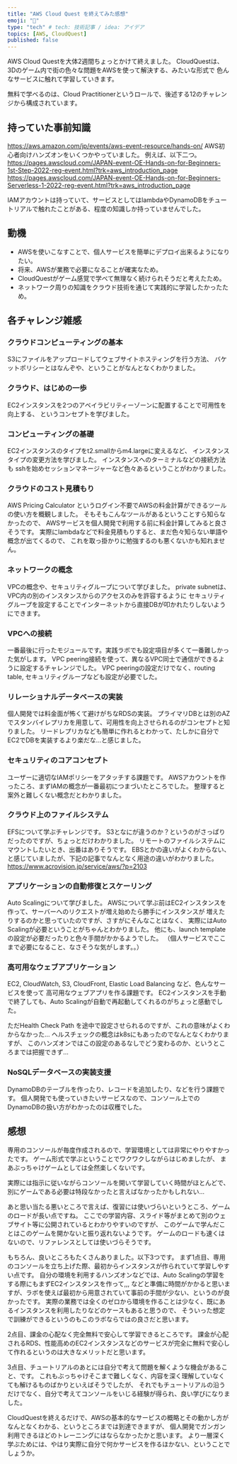```yaml
---
title: "AWS Cloud Quest を終えてみた感想"
emoji: "👋"
type: "tech" # tech: 技術記事 / idea: アイデア
topics: [AWS, CloudQuest]
published: false
---
```


AWS Cloud Questを大体2週間ちょっとかけて終えました。
CloudQuestは、3Dのゲーム内で街の色々な問題をAWSを使って解決する、みたいな形式で
色んなサービスに触れて学習していきます。

無料で学べるのは、Cloud Practitionerというロールで、後述する12のチャレンジから構成されています。

## 持っていた事前知識
https://aws.amazon.com/jp/events/aws-event-resource/hands-on/
AWS初心者向けハンズオンをいくつかやっていました。
例えば、以下二つ。
https://pages.awscloud.com/JAPAN-event-OE-Hands-on-for-Beginners-1st-Step-2022-reg-event.html?trk=aws_introduction_page
https://pages.awscloud.com/JAPAN-event-OE-Hands-on-for-Beginners-Serverless-1-2022-reg-event.html?trk=aws_introduction_page

IAMアカウントは持っていて、サービスとしてはlambdaやDynamoDBをチュートリアルで触れたことがある、程度の知識しか持っていませんでした。

## 動機
- AWSを使いこなすことで、個人サービスを簡単にデプロイ出来るようになりたい。
- 将来、AWSが業務で必要になることが確実なため。
- CloudQuestがゲーム感覚で学べて無理なく続けられそうだと考えたため。
- ネットワーク周りの知識をクラウド技術を通じて実践的に学習したかったため。

## 各チャレンジ雑感

### クラウドコンピューティングの基本
S3にファイルをアップロードしてウェブサイトホスティングを行う方法、
バケットポリシーとはなんぞや、ということがなんとなくわかりました。

### クラウド、はじめの一歩
EC2インスタンスを2つのアベイラビリティーゾーンに配置することで可用性を向上する、
というコンセプトを学びました。

### コンピューティングの基礎
EC2インスタンスのタイプをt2.smallからm4.largeに変えるなど、
インスタンスタイプの変更方法を学びました。
インスタンスへのターミナルなどの接続方法も
sshを始めセッションマネージャーなど色々あるということがわかりました。

### クラウドのコスト見積もり
AWS Pricing Calculator というログイン不要でAWSの料金計算ができるツールの使い方を概観しました。
そもそもこんなツールがあるということすら知らなかったので、
AWSサービスを個人開発で利用する前に料金計算してみると良さそうです。
実際にlambdaなどで料金見積もりすると、まだ色々知らない単語や概念が出てくるので、
これを取っ掛かりに勉強するのも悪くないかも知れません。

### ネットワークの概念
VPCの概念や、セキュリティグループについて学びました。
private subnetは、VPC内の別のインスタンスからのアクセスのみを許容するように
セキュリティグループを設定することでインターネットから直接DBが叩かれたりしないようにできます。

### VPCへの接続
一番最後に行ったモジュールです。実践ラボでも設定項目が多くて一番難しかった気がします。
VPC peering接続を使って、異なるVPC同士で通信ができるように設定するチャレンジでした。
VPC peeringの設定だけでなく、routing table, セキュリティグループなども設定が必要でした。

### リレーショナルデータベースの実装
個人開発では料金面が怖くて避けがちなRDSの実装。
プライマリDBとは別のAZでスタンバイレプリカを用意して、可用性を向上させられるのがコンセプトと知りました。
リードレプリカなども簡単に作れるとわかって、たしかに自分でEC2でDBを実装するより楽だな...と感じました。

### セキュリティのコアコンセプト
ユーザーに適切なIAMポリシーをアタッチする課題です。
AWSアカウントを作ったころ、まずIAMの概念が一番最初につまづいたところでした。
整理すると案外と難しくない概念だとわかりました。

### クラウド上のファイルシステム
EFSについて学ぶチャレンジです。
S3となにが違うのか？というのがさっぱりだったのですが、ちょっとだけわかりました。
リモートのファイルシステムにマウントしたいとき、出番はありそうです。
EBSとかの違いがよくわからない、と感じていましたが、下記の記事でなんとなく用途の違いがわかりました。
https://www.acrovision.jp/service/aws/?p=2103

### アプリケーションの自動修復とスケーリング
Auto Scalingについて学びました。
AWSについて学ぶ前はEC2インスタンスを作って、サーバーへのリクエストが増え始めたら勝手にインスタンスが
増えたりするのかと思っていたのですが、さすがにそんなことはなく、
実際にはAuto Scalingが必要ということがちゃんとわかりました。
他にも、launch templateの設定が必要だったりと色々手間がかかるようでした。
（個人サービスでここまで必要になること、なさそうな気がします。。）

### 高可用なウェブアプリケーション
EC2, CloudWatch, S3, CloudFront, Elastic Load Balancing など、色んなサービスを使って
高可用なウェブアプリを作る課題です。
EC2インスタンスを手動で終了しても、Auto Scalingが自動で再起動してくれるのがちょっと感動でした。

ただHealth Check Path を途中で設定させられるのですが、これの意味がよくわからなかった...
ヘルスチェックの概念はk8sにもあったのでなんとなくわかりますが、
このハンズオンではこの設定のあるなしでどう変わるのか、というところまでは把握できず...

### NoSQLデータベースの実装支援
DynamoDBのテーブルを作ったり、レコードを追加したり、などを行う課題です。
個人開発でも使っていきたいサービスなので、コンソール上でのDynamoDBの扱い方がわかったのは収穫でした。

## 感想
専用のコンソールが毎度作成されるので、学習環境としては非常にやりやすかったです。
ゲーム形式で学ぶということでワクワクしながらはじめましたが、
まあぶっちゃけゲームとしては全然楽しくないです。

実際には指示に従いながらコンソールを開いて学習していく時間がほとんどで、
別にゲームである必要は特段なかったと言えばなかったかもしれない...

あと思い当たる悪いところで言えば、復習には使いづらいというところ、ゲームのロードが長い点ですね。
ここでの学習内容、スライド等がまとめて別のウェブサイト等に公開されているとわかりやすいのですが、
このゲームで学んだことはこのゲームを開かないと振り返れないようです。
ゲームのロードも速くはないので、リファレンスとしては使いづらそうです。

もちろん、良いところもたくさんありました。以下3つです。
まず1点目、専用のコンソールを立ち上げた際、最初からインスタンスが作られていて学習しやすい点です。
自分の環境を利用するハンズオンなどでは、Auto Scalingの学習をする際にもまずEC2インスタンスを作って,,,
などと準備に時間がかかると思いますが、ラボを使えば最初から用意されていて事前の手間が少ない、というのが良かったです。
実際の業務では全くのゼロから環境を作ることは少なく、既にあるインスタンスを利用したりなどのケースもあると思うので、
そういった想定で訓練ができるというのもこのラボならではの良さだと思います。

2点目、課金の心配なく完全無料で安心して学習できるところです。
課金が心配されるRDS、性能高めのEC2インスタンスなどのサービスが完全に無料で安心して作れるというのは大きなメリットだと思います。

3点目、チュートリアルのあとには自分で考えて問題を解くような機会があること、です。
これもぶっちゃけそこまで難しくなく、内容を深く理解していなくても解けるものばかりといえばそうでしたが、
それでもチュートリアルの沿うだけでなく、自分で考えてコンソールをいじる経験が得られ、良い学びになりました。

CloudQuestを終えるだけで、AWSの基本的なサービスの概略とその動かし方がなんとなくわかる、というところまでは到達できますが、
個人開発でガンガン利用できるほどのトレーニングにはならなかったかと思います。
より一層深く学ぶためには、やはり実際に自分で何かサービスを作るほかない、ということでしょうか。

